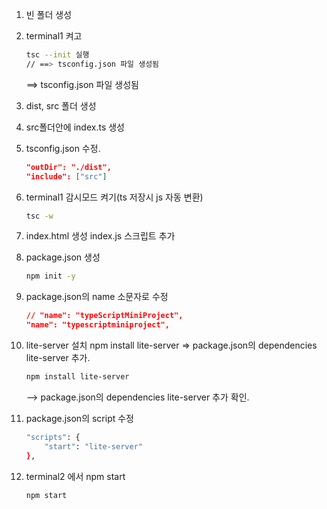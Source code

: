 1. 빈 폴더 생성

2. terminal1 켜고 
    
    ```bash
    tsc --init 실행 
    // ==> tsconfig.json 파일 생성됨
    ```
    
    ==> tsconfig.json 파일 생성됨
    
3. dist, src 폴더 생성

4. src폴더안에 index.ts 생성

5. tsconfig.json 수정.
    
    ```json
    "outDir": "./dist",
    "include": ["src"]
    ```
    
6. terminal1 감시모드 켜기(ts 저장시 js 자동 변환)
    
    ```bash
    tsc -w
    ```
    
7. index.html 생성
index.js 스크립트 추가

8. package.json 생성
    
    ```bash
    npm init -y 
    ```
    
9. package.json의 name 소문자로 수정
    ```json
    // "name": "typeScriptMiniProject",
    "name": "typescriptminiproject",
    ```
    
10. lite-server 설치
npm install lite-server => package.json의 dependencies lite-server 추가.
    
    ```bash
    npm install lite-server
    ```
    
    —> package.json의 dependencies lite-server 추가 확인.
    
11. package.json의 script 수정
    
    ```bash
    "scripts": {
    	"start": "lite-server"
    },
    ```
    
12. terminal2 에서 npm start
    
    ```bash
    npm start
    ```
